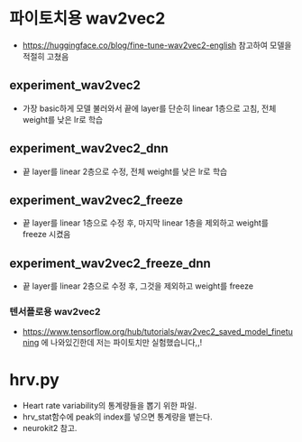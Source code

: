 # 파이토치용 wav2vec2
- https://huggingface.co/blog/fine-tune-wav2vec2-english 참고하여 모델을 적절히 고쳤음

## experiment_wav2vec2
- 가장 basic하게 모델 불러와서 끝에 layer를 단순히 linear 1층으로 고침, 전체 weight를 낮은 lr로 학습

## experiment_wav2vec2_dnn
- 끝 layer를 linear 2층으로 수정, 전체 weight를 낮은 lr로 학습

## experiment_wav2vec2_freeze
- 끝 layer를 linear 1층으로 수정 후, 마지막 linear 1층을 제외하고 weight를 freeze 시켰음

## experiment_wav2vec2_freeze_dnn
- 끝 layer를 linear 2층으로 수정 후, 그것을 제외하고 weight를 freeze

### 텐서플로용 wav2vec2
- https://www.tensorflow.org/hub/tutorials/wav2vec2_saved_model_finetuning 에 나와있긴한데 저는 파이토치만 실험했습니다,,!
# hrv.py
- Heart rate variability의 통계량들을 뽑기 위한 파일.
- hrv_stat함수에 peak의 index를 넣으면 통계량을 뱉는다.
- neurokit2 참고.
